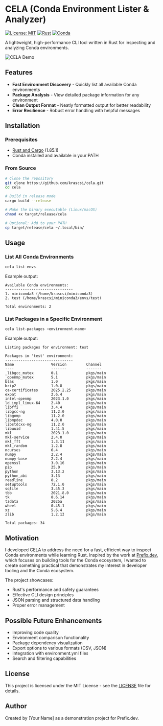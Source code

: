# CELA (Conda Environment Lister & Analyzer)

[![License: MIT](https://img.shields.io/badge/License-MIT-blue.svg)](https://opensource.org/licenses/MIT)
[![Rust](https://img.shields.io/badge/Rust-1.70%2B-orange.svg)](https://www.rust-lang.org/)
[![Conda](https://img.shields.io/badge/Conda-Compatible-green.svg)](https://docs.conda.io/)

A lightweight, high-performance CLI tool written in Rust for inspecting and analyzing Conda environments.

![CELA Demo](assets/cela-demo.gif)

## Features

- **Fast Environment Discovery** - Quickly list all available Conda environments
- **Package Analysis** - View detailed package information for any environment
- **Clean Output Format** - Neatly formatted output for better readability
- **Error Resilience** - Robust error handling with helpful messages

## Installation

### Prerequisites

- [Rust and Cargo](https://www.rust-lang.org/tools/install) (1.85.1)
- Conda installed and available in your PATH

### From Source

```bash
# Clone the repository
git clone https://github.com/krascsi/cela.git
cd cela

# Build in release mode
cargo build --release

# Make the binary executable (Linux/macOS)
chmod +x target/release/cela

# Optional: Add to your PATH
cp target/release/cela ~/.local/bin/
```

## Usage

### List All Conda Environments

```bash
cela list-envs
```

Example output:
```
Available Conda environments:
-------------------------------
1. miniconda3 (/home/krascsi/miniconda3)
2. test (/home/krascsi/miniconda3/envs/test)

Total environments: 2
```

### List Packages in a Specific Environment

```bash
cela list-packages <environment-name>
```

Example output:
```
Listing packages for environment: test

Packages in 'test' environment:
-------------------------------
Name                 Version         Channel
----                 -------         -------
_libgcc_mutex        0.1             pkgs/main
_openmp_mutex        5.1             pkgs/main
blas                 1.0             pkgs/main
bzip2                1.0.8           pkgs/main
ca-certificates      2025.2.25       pkgs/main
expat                2.6.4           pkgs/main
intel-openmp         2023.1.0        pkgs/main
ld_impl_linux-64     2.40            pkgs/main
libffi               3.4.4           pkgs/main
libgcc-ng            11.2.0          pkgs/main
libgomp              11.2.0          pkgs/main
libmpdec             4.0.0           pkgs/main
libstdcxx-ng         11.2.0          pkgs/main
libuuid              1.41.5          pkgs/main
mkl                  2023.1.0        pkgs/main
mkl-service          2.4.0           pkgs/main
mkl_fft              1.3.11          pkgs/main
mkl_random           1.2.8           pkgs/main
ncurses              6.4             pkgs/main
numpy                2.2.4           pkgs/main
numpy-base           2.2.4           pkgs/main
openssl              3.0.16          pkgs/main
pip                  25.0            pkgs/main
python               3.13.2          pkgs/main
python_abi           3.13            pkgs/main
readline             8.2             pkgs/main
setuptools           72.1.0          pkgs/main
sqlite               3.45.3          pkgs/main
tbb                  2021.8.0        pkgs/main
tk                   8.6.14          pkgs/main
tzdata               2025a           pkgs/main
wheel                0.45.1          pkgs/main
xz                   5.6.4           pkgs/main
zlib                 1.2.13          pkgs/main

Total packages: 34
```

## Motivation

I developed CELA to address the need for a fast, efficient way to inspect Conda environments while learning Rust. Inspired by the work at [Prefix.dev](https://github.com/prefix-dev), which focuses on building tools for the Conda ecosystem, I wanted to create something practical that demonstrates my interest in developer tooling and the Conda ecosystem.

The project showcases:
- Rust's performance and safety guarantees
- Effective CLI design principles
- JSON parsing and structured data handling
- Proper error management

## Possible Future Enhancements

- Improving code quality
- Environment comparison functionality
- Package dependency visualization
- Export options to various formats (CSV, JSON)
- Integration with environment.yml files
- Search and filtering capabilities

## License

This project is licensed under the MIT License - see the [LICENSE](LICENSE) file for details.

## Author

Created by [Your Name] as a demonstration project for Prefix.dev.

